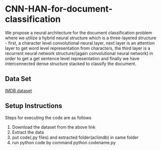 # CNN-HAN-for-document-classification
We propose a neural architecture for the document
classification problem where we utilize a hybrid neural structure
which is a three-layered structure - first, a character level
convolutional neural layer, next layer is an attention layer to get
word level representation from characters, the third layer is a
recurrent neural network structure/(again convolutional neural
network) in order to get a get sentence level representation and
finally we have interconnected dense structure stacked to classify the
document. 
## Data Set
[IMDB dataset](http://ai.stanford.edu/~amaas/data/sentiment/aclImdb_v1.tar.gz) 

## Setup Instructions 
Steps for executing the code are as follows
1) Download the dataset from the above link
2) Extract the data 
3) put code(.py files) and extracted folder(aclimdb) in same folder
4) run python code by command python codename.py 


